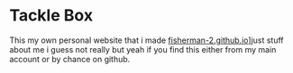 # Tackle Box
This my own personal website that i made [fisherman-2.github.io](url)]just stuff about me i guess not really but yeah if you find this either from my main account or by chance on github.
